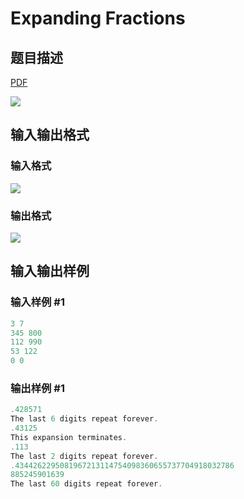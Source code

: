 # Expanding Fractions

## 题目描述

[problemUrl]: https://uva.onlinejudge.org/index.php?option=com_onlinejudge&Itemid=8&category=4&page=show_problem&problem=211

[PDF](https://uva.onlinejudge.org/external/2/p275.pdf)

![](https://cdn.luogu.com.cn/upload/vjudge_pic/UVA275/2fb2143a4a80254d37cc70dbe5b8799185780683.png)

## 输入输出格式

### 输入格式

![](https://cdn.luogu.com.cn/upload/vjudge_pic/UVA275/d558559018e5d98c2aa038044f42a9f47ba92fcd.png)

### 输出格式

![](https://cdn.luogu.com.cn/upload/vjudge_pic/UVA275/754550396d57050bc66bb26f8e60a26369e41ca3.png)

## 输入输出样例

### 输入样例 #1

```cpp
3 7
345 800
112 990
53 122
0 0
```


### 输出样例 #1

```cpp
.428571
The last 6 digits repeat forever.
.43125
This expansion terminates.
.113
The last 2 digits repeat forever.
.4344262295081967213114754098360655737704918032786
885245901639
The last 60 digits repeat forever.
```


